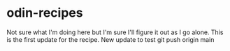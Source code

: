# odin-recipes
Not sure what I'm doing here but I'm sure I'll figure it out as I go alone. This is the first update for the recipe. New update to test git push origin main